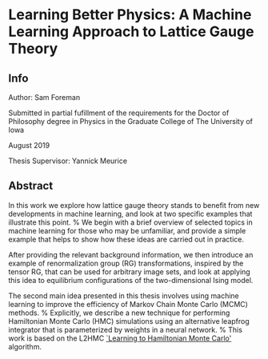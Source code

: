 # Learning Better Physics: A Machine Learning Approach to Lattice Gauge Theory

## Info
Author: Sam Foreman

Submitted in partial fufillment of the requirements for the Doctor of
Philosophy degree in Physics in the Graduate College of The University of Iowa

August 2019

Thesis Supervisor: Yannick Meurice

## Abstract
In this work we explore how lattice gauge theory stands to benefit from new
developments in machine learning, and look at two specific examples that
illustrate this point.
%
We begin with a brief overview of selected topics in machine learning for those
who may be unfamiliar, and provide a simple example that helps to show how
these ideas are carried out in practice.

After providing the relevant background information, we then introduce an
example of renormalization group (RG) transformations, inspired by the tensor
RG, that can be used for arbitrary image sets, and look at applying this idea
to equilibrium configurations of the two-dimensional Ising model.

The second main idea presented in this thesis involves using machine learning
to improve the efficiency of Markov Chain Monte Carlo (MCMC) methods.
%
Explicitly, we describe a new technique for performing Hamiltonian Monte Carlo
(HMC) simulations using an alternative leapfrog integrator that is
parameterized by weights in a neural network.
%
This work is based on the L2HMC [`Learning to Hamiltonian Monte
Carlo'](https://arxiv.org/abs/1711.09268)
algorithm.

